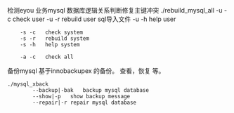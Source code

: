 检测eyou 业务mysql 数据库逻辑关系判断修复主键冲突
	./rebuild_mysql_all
		-u -c	check user
		-u -r 	rebuild	user sql导入文件
		-u -h	help user

		-s -c	check system
		-s -r	rebuild system
		-s -h	help system
	
		-a -c	check all



备份mysql 基于innobackupex 的备份。 查看，恢复 等。
	
	./mysql_xback
			--backup|-bak	backup mysql database
			--show|-p	show backup message
			--repair|-r	repair mysql database
